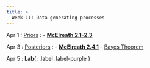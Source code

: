 ```yaml
---
title: >
  Week 11: Data generating processes
---
```


Apr 1
: [Priors](https://michael-franke.github.io/intro-data-analysis/Chap-03-03-models-general.html)
  : - [**McElreath 2.1-2.3**](https://socialinteractionlab.github.io/psych710/assets/readings/McElreath_Chapter2.pdf)

Apr 3
: [Posteriors](https://statsthinking21.github.io/statsthinking21-core-site/bayesian-statistics.html)
  : - [**McElreath 2.4.1**](https://socialinteractionlab.github.io/psych710/assets/readings/McElreath_Chapter2.pdf)
    - [Bayes Theorem](https://www.tjmahr.com/bayes-theorem-in-three-panels/)

Apr 5
: **Lab**{: .label .label-purple }
